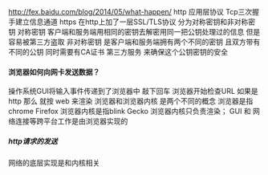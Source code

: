 http://fex.baidu.com/blog/2014/05/what-happen/
http 应用层协议 Tcp三次握手建立信息通道
https 在http上加了一层SSL/TLS协议 分为对称密钥和非对称密钥
对称密钥 客户端和服务端用相同的密钥去解密用同一把公钥处理过的信息 但是容易被第三方盗取 
非对称密钥 是客户端和服务端拥有两个不同的密钥 且双方带有不同的公钥 同时需要有CA证书 第三方服务 来确保这个公钥密钥的安全
#### 浏览器如何向网卡发送数据？
操作系统GUI将输入事件传递到了浏览器中 
敲下回车 浏览器开始检查URL 如果是http 那么 就按 web 来渲染
浏览器和浏览器内核 是两个不同的概念 浏览器是指chrome Firefox 浏览器内核是指blink Gecko 浏览器内核只负责渲染； GUI 和 网络连接等跨平台工作是由浏览器实现的

##### http请求的发送
网络的底层实现是和内核相关

